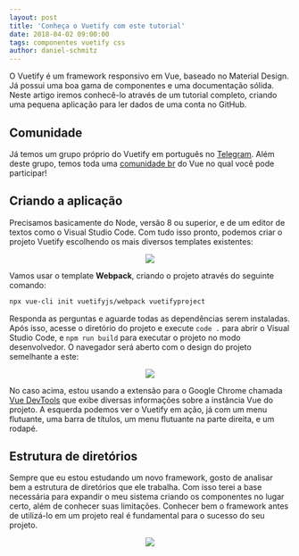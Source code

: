 ```yaml
---
layout: post
title: 'Conheça o Vuetify com este tutorial'
date: 2018-04-02 09:00:00 
tags: componentes vuetify css 
author: daniel-schmitz
---
```


O Vuetify é um framework responsivo em Vue, baseado no Material Design. Já possui uma boa gama de componentes e uma documentação sólida. Neste artigo iremos conhecê-lo através de um tutorial completo, criando uma pequena aplicação para ler dados de uma conta no GitHub.

## Comunidade

Já temos um grupo próprio do Vuetify em português no [Telegram](https://t.me/vuetifybr). Além deste grupo, temos toda uma [comunidade br](https://github.com/vuejs-br/comunidades) do Vue no qual você pode participar! 

## Criando a aplicação

Precisamos basicamente do Node, versão 8 ou superior, e de um editor de textos como o Visual Studio Code. Com tudo isso pronto, podemos criar o projeto Vuetify escolhendo os mais diversos templates existentes:

<p align="center">
<img src="https://i.imgur.com/ApVRDTu.png">
</p>

Vamos usar o template **Webpack**, criando o projeto através do seguinte comando:

```bash
npx vue-cli init vuetifyjs/webpack vuetifyproject
```

Responda as perguntas e aguarde todas as dependências serem instaladas. Após isso, acesse o diretório do projeto e execute `code .` para abrir o Visual Studio Code, e `npm run build` para executar o projeto no modo desenvolvedor. O navegador será aberto com o design do projeto semelhante a este:

<p align="center">
<img src="https://i.imgur.com/GAJJzxz.png">
</p>

No caso acima, estou usando a extensão para o Google Chrome chamada [Vue DevTools](https://github.com/vuejs/vue-devtools) que exibe diversas informações sobre a instância Vue do projeto. A esquerda podemos ver o Vuetify em ação, já com um menu flutuante, uma barra de títulos, um menu flutuante na parte direita, e um rodapé.

## Estrutura de diretórios

Sempre que eu estou estudando um novo framework, gosto de analisar bem a estrutura de diretórios que ele trabalha. Com isso terei a base necessária para expandir o meu sistema criando os componentes no lugar certo, além de conhecer suas limitações. Conhecer bem o framework antes de utilizá-lo em um projeto real é fundamental para o sucesso do seu projeto.

<p align="center">
<img src="https://i.imgur.com/KOcJvtx.png">
</p>



